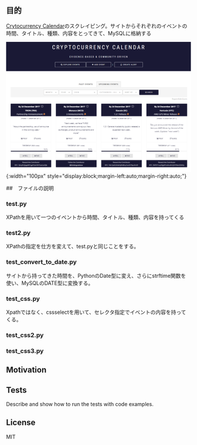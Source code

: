## 目的


[Crytocurrency Calendar][1]のスクレイピング。サイトからそれぞれのイベントの時間、タイトル、種類、内容をとってきて、MySQLに格納する

![[Crytocurrency Calendar][1]](crypto_cal.png){:width="100px" style="display:block;margin-left:auto;margin-right:auto;"}

##　ファイルの説明

### test.py
XPathを用いて一つのイベントから時間、タイトル、種類、内容を持ってくる

### test2.py
XPathの指定を仕方を変えて、test.pyと同じことをする。

### test_convert_to_date.py
サイトから持ってきた時間を、PythonのDate型に変え、さらにstrftime関数を使い、MySQLのDATE型に変換する。

### test_css.py
Xpathではなく、cssselectを用いて、セレクタ指定でイベントの内容を持ってくる。
### test_css2.py

### test_css3.py

## Motivation



## Tests

Describe and show how to run the tests with code examples.

## License

MIT


[1]:https://coinmarketcal.com/
